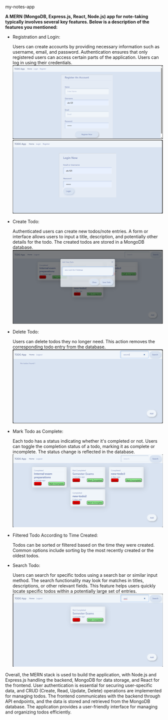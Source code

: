 my-notes-app

<b> A MERN (MongoDB, Express.js, React, Node.js) app for note-taking typically involves several key features. Below is a description of the features you mentioned:</b>
<ul>
  <li>
    Registration and Login:

Users can create accounts by providing necessary information such as username, email, and password.
Authentication ensures that only registered users can access certain parts of the application.
Users can log in using their credentials.
<img src="https://github.com/sam2611/my-notes-app/blob/main/Screenshot%202023-12-25%20121334.png"/>
<img src="https://github.com/sam2611/my-notes-app/blob/main/Screenshot%202023-12-25%20121315.png"/>
  </li>


  <li>
    Create Todo:

Authenticated users can create new todos/note entries.
A form or interface allows users to input a title, description, and potentially other details for the todo.
The created todos are stored in a MongoDB database.
<img src="https://github.com/sam2611/my-notes-app/blob/main/Screenshot%202023-12-25%20122704.png"/>
  </li>


  <li>
    Delete Todo:

Users can delete todos they no longer need.
This action removes the corresponding todo entry from the database.
<img src="https://github.com/sam2611/my-notes-app/blob/main/Screenshot%202023-12-25%20121254.png"/>
  </li>


  <li>
    Mark Todo as Complete:

Each todo has a status indicating whether it's completed or not.
Users can toggle the completion status of a todo, marking it as complete or incomplete.
The status change is reflected in the database.
<img src="https://github.com/sam2611/my-notes-app/blob/main/Screenshot%202023-12-25%20121213.png"/>

  </li>

  <li>
    Filtered Todo According to Time Created:

Todos can be sorted or filtered based on the time they were created.
Common options include sorting by the most recently created or the oldest todos.
<img src=""/>
  </li>


  <li>
    Search Todo:

Users can search for specific todos using a search bar or similar input method.
The search functionality may look for matches in titles, descriptions, or other relevant fields.
This feature helps users quickly locate specific todos within a potentially large set of entries.
<img src="https://github.com/sam2611/my-notes-app/blob/main/Screenshot%202023-12-25%20121234.png"/>
  </li>


</ul>
Overall, the MERN stack is used to build the application, with Node.js and Express.js handling the backend, MongoDB for data storage, and React for the frontend. User authentication is essential for securing user-specific data, and CRUD (Create, Read, Update, Delete) operations are implemented for managing todos. The frontend communicates with the backend through API endpoints, and the data is stored and retrieved from the MongoDB database. The application provides a user-friendly interface for managing and organizing todos efficiently.


